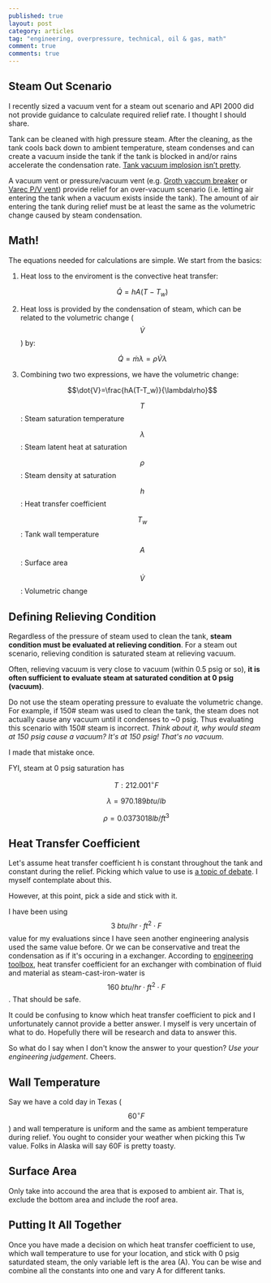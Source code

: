 ```yaml
---
published: true
layout: post
category: articles
tag: "engineering, overpressure, technical, oil & gas, math"
comment: true
comments: true
---
```


## Steam Out Scenario
I recently sized a vacuum vent for a steam out scenario and API 2000 did not provide guidance to calculate required relief rate. I thought I should share. 

Tank can be cleaned with high pressure steam. After the cleaning, as the tank cools back down to ambient temperature, steam condenses and can create a vacuum inside the tank if the tank is blocked in and/or rains accelerate the condensation rate. [Tank vacuum implosion isn’t pretty](http://www.youtube.com/watch?v=Zz95_VvTxZM).

A vacuum vent or pressure/vacuum vent (e.g. [Groth vaccum breaker](http://www.grothcorp.com/en/product/cats/IndustrialProcessing/TankTopAppurtenances/1300A.html) or [Varec P/V vent]( http://valves.pentair.com/valves/products/pressure_relief_valves/tank_protection/?id=tcm:106-5807)) provide relief for an over-vacuum scenario (i.e. letting air entering the tank when a vacuum exists inside the tank). The amount of air entering the tank during relief must be at least the same as the volumetric change caused by steam condensation. 

## Math!

The equations needed for calculations are simple. We start from the basics: 

1. Heat loss to the enviroment is the convective heat transfer:

    $$\dot{Q}=hA(T-T_w)$$

2. Heat loss is provided by the condensation of steam, which can be related to the volumetric change ($$\dot{V}$$) by:

    $$\dot{Q}=\dot{m}\lambda=\rho\dot{V}\lambda$$

3. Combining two two expressions, we have the volumetric change:

   $$\dot{V}=\frac{hA(T-T_w)}{\lambda\rho}$$
    
   $$T$$: Steam saturation temperature
   
   $$λ$$: Steam latent heat at saturation
   
   $$ρ$$: Steam density at saturation
   
   $$h$$: Heat transfer coefficient
   
   $$T_w$$: Tank wall temperature
   
   $$A$$: Surface area
   
   $$\dot{V}$$: Volumetric change

## Defining Relieving Condition

 Regardless of the pressure of steam used to clean the tank, **steam condition must be evaluated at relieving condition**. For a steam out scenario, relieving condition is saturated steam at relieving vacuum. 
 
Often, relieving vacuum is very close to vacuum (within 0.5 psig or so), **it is often sufficient to evaluate steam at saturated condition at 0 psig (vacuum)**. 
 
Do not use the steam operating pressure to evaluate the volumetric change. For example, if 150# steam was used to clean the tank, the steam does not actually cause any vacuum until it condenses to ~0 psig. Thus evaluating this scenario with 150# steam is incorrect. *Think about it, why would steam at 150 psig cause a vacuum? It's at 150 psig! That's no vacuum*.

I made that mistake once.

FYI, steam at 0 psig saturation has 

$$T: 212.001^{\circ}F$$

$$λ = 970.189 btu/lb$$

$$ρ = 0.0373018 lb/ft^3$$

## Heat Transfer Coefficient

Let's assume heat transfer coefficient h is constant throughout the tank and constant during the relief. Picking which value to use is [a topic of debate](http://www.eng-tips.com/viewthread.cfm?qid=155185). I myself contemplate about this. 

However, at this point, pick a side and stick with it. 

I have been using $$3\; btu/hr\cdot ft^2\cdot F$$ value for my evaluations since I have seen another engineering analysis used the same value before. Or we can be conservative and treat the condensation as if it's occuring in a exchanger. According to [engineering toolbox](http://www.engineeringtoolbox.com/overall-heat-transfer-coefficients-d_284.html), heat transfer coefficient for an exchanger with combination of fluid and material as steam-cast-iron-water is $$160\; btu/hr\cdot ft^2\cdot F$$. That should be safe.

It could be confusing to know which heat transfer coefficient to pick and I unfortunately cannot provide a better answer. I myself is very uncertain of what to do. Hopefully there will be research and data to answer this.  

So what do I say when I don't know the answer to your question? *Use your engineering judgement*. Cheers.

## Wall Temperature
Say we have a cold day in Texas ($$60^{\circ}F$$) and wall temperature is uniform and the same as ambient temperature during relief. You ought to consider your weather when picking this Tw value. Folks in Alaska will say 60F is pretty toasty. 

## Surface Area 
Only take into accound the area that is exposed to ambient air. That is, exclude the bottom area and include the roof area. 

## Putting It All Together
Once you have made a decision on which heat transfer coefficient to use, which wall temperature to use for your location, and stick with 0 psig saturdated steam, the only variable left is the area (A). You can be wise and combine all the constants into one and vary A for different tanks.